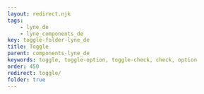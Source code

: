 ```yaml
---
layout: redirect.njk
tags: 
    - lyne_de
    - lyne_components_de
key: toggle-folder-lyne_de
title: Toggle
parent: components-lyne_de
keywords: toggle, toggle-option, toggle-check, check, option
order: 450
redirect: toggle/
folder: true
---
```

